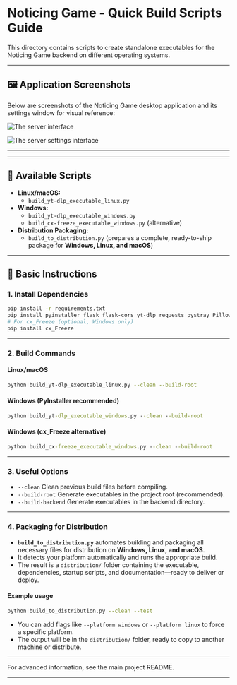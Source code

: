 # Noticing Game - Quick Build Scripts Guide

This directory contains scripts to create standalone executables for the Noticing Game backend on different operating systems.

---

## 🖼️ Application Screenshots

Below are screenshots of the Noticing Game desktop application and its settings window for visual reference:

![The server interface](assets/noticing_game_server.png)

![The server settings interface](assets/noticig_game_server_settings.png)

---

---

## 📁 Available Scripts

- **Linux/macOS:**
  - `build_yt-dlp_executable_linux.py`
- **Windows:**
  - `build_yt-dlp_executable_windows.py`
  - `build_cx-freeze_executable_windows.py` (alternative)
- **Distribution Packaging:**
  - `build_to_distribution.py` (prepares a complete, ready-to-ship package for **Windows, Linux, and macOS**)

---

## 🚀 Basic Instructions

### 1. Install Dependencies

```bash
pip install -r requirements.txt
pip install pyinstaller flask flask-cors yt-dlp requests pystray Pillow
# For cx_Freeze (optional, Windows only)
pip install cx_Freeze
```

---

### 2. Build Commands

#### Linux/macOS

```bash
python build_yt-dlp_executable_linux.py --clean --build-root
```

#### Windows (PyInstaller recommended)

```cmd
python build_yt-dlp_executable_windows.py --clean --build-root
```

#### Windows (cx_Freeze alternative)

```cmd
python build_cx-freeze_executable_windows.py --clean --build-root
```

---

### 3. Useful Options

- `--clean`         Clean previous build files before compiling.
- `--build-root`    Generate executables in the project root (recommended).
- `--build-backend` Generate executables in the backend directory.

---

### 4. Packaging for Distribution

- **`build_to_distribution.py`** automates building and packaging all necessary files for distribution on **Windows, Linux, and macOS**.
- It detects your platform automatically and runs the appropriate build.
- The result is a `distribution/` folder containing the executable, dependencies, startup scripts, and documentation—ready to deliver or deploy.

#### Example usage

```bash
python build_to_distribution.py --clean --test
```

- You can add flags like `--platform windows` or `--platform linux` to force a specific platform.
- The output will be in the `distribution/` folder, ready to copy to another machine or distribute.

---

For advanced information, see the main project README.

---
